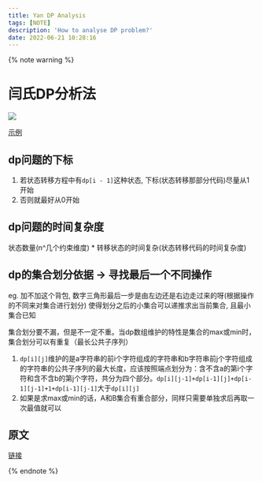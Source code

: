 ```yaml
---
title: Yan DP Analysis
tags: [NOTE]
description: 'How to analyse DP problem?'
date: 2022-06-21 10:28:16
---
```


{% note warning %}

# 闫氏DP分析法

![](https://cdn.acwing.com/media/article/image/2020/03/23/27426_73d9c53a6c-2.png)

[示例](https://www.acwing.com/activity/content/code/content/246257/)

## dp问题的下标

1. 若状态转移方程中有`dp[i - 1]`这种状态, 下标(状态转移那部分代码)尽量从1开始
2. 否则就最好从0开始

## dp问题的时间复杂度

状态数量(n^几个约束维度) * 转移状态的时间复杂(状态转移代码的时间复杂度)

## dp的集合划分依据 -> 寻找最后一个不同操作

eg. 加不加这个背包, 数字三角形最后一步是由左边还是右边走过来的呀(根据操作的不同来对集合进行划分)
使得划分之后的小集合可以递推求出当前集合, 且最小集合已知

集合划分要不漏，但是不一定不重。当dp数组维护的特性是集合的max或min时，集合划分可以有重复（最长公共子序列）

1. `dp[i][j]`维护的是a字符串的前i个字符组成的字符串和b字符串前j个字符组成的字符串的公共子序列的最大长度，应该按照端点划分为：含不含a的第i个字符和含不含b的第j个字符，共分为四个部分。`dp[i][j-1]+dp[i-1][j]+dp[i-1][j-1]+1+dp[i-1][j-1]`大于`dp[i][j]`
2. 如果是求max或min的话，A和B集合有重合部分，同样只需要单独求后再取一次最值就可以

## 原文

[链接](https://www.acwing.com/file_system/file/content/whole/index/content/406072/)

{% endnote %}
